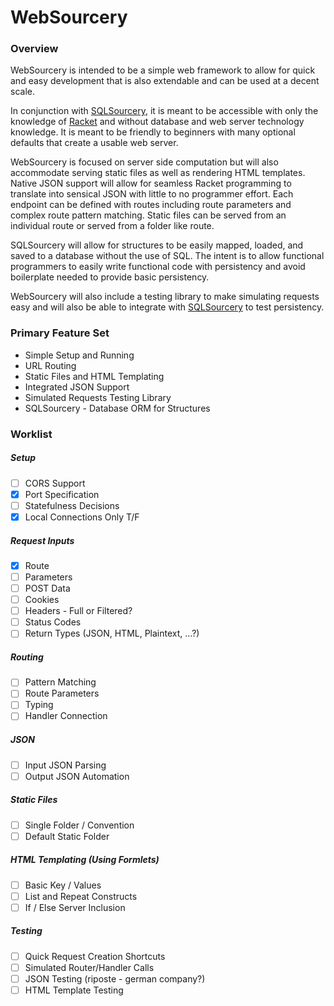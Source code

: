 # WebSourcery

### Overview

WebSourcery is intended to be a simple web framework to allow for quick and easy development that is also extendable and can be used at a decent scale.

In conjunction with [SQLSourcery](https://github.com/adjkant/sql-sourcery), it is meant to be accessible with only the knowledge of [Racket](http://racket-lang.org/) and without database and web server technology knowledge. It is meant to be friendly to beginners with many optional defaults that create a usable web server.

WebSourcery is focused on server side computation but will also accommodate serving static files as well as rendering HTML templates. Native JSON support will allow for seamless Racket programming to translate into sensical JSON with little to no programmer effort. Each endpoint can be defined with routes including route parameters and complex route pattern matching. Static files can be served from an individual route or served from a folder like route.

SQLSourcery will allow for structures to be easily mapped, loaded, and saved to a database without the use of SQL. The intent is to allow functional programmers to easily write functional code with persistency and avoid boilerplate needed to provide basic persistency.

WebSourcery will also include a testing library to make simulating requests easy and will also be able to integrate with [SQLSourcery](https://github.com/adjkant/sql-sourcery) to test persistency.


### Primary Feature Set

* Simple Setup and Running
* URL Routing
* Static Files and HTML Templating
* Integrated JSON Support
* Simulated Requests Testing Library
* SQLSourcery - Database ORM for Structures


### Worklist

##### Setup
- [ ] CORS Support
- [x] Port Specification
- [ ] Statefulness Decisions
- [x] Local Connections Only T/F

##### Request Inputs
- [x] Route
- [ ] Parameters
- [ ] POST Data
- [ ] Cookies
- [ ] Headers - Full or Filtered?
- [ ] Status Codes
- [ ] Return Types (JSON, HTML, Plaintext, ...?)

##### Routing
- [ ] Pattern Matching
- [ ] Route Parameters
- [ ] Typing
- [ ] Handler Connection

##### JSON
- [ ] Input JSON Parsing
- [ ] Output JSON Automation

##### Static Files
- [ ] Single Folder / Convention
- [ ] Default Static Folder

##### HTML Templating (Using Formlets)
- [ ] Basic Key / Values
- [ ] List and Repeat Constructs
- [ ] If / Else Server Inclusion

##### Testing
- [ ] Quick Request Creation Shortcuts
- [ ] Simulated Router/Handler Calls
- [ ] JSON Testing (riposte - german company?)
- [ ] HTML Template Testing
